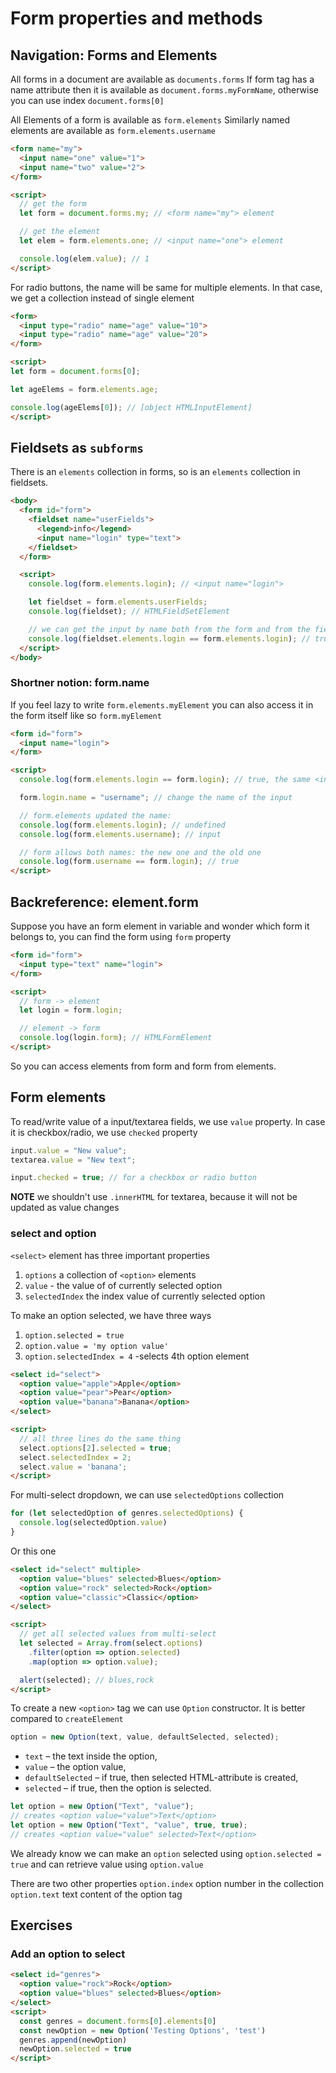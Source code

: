 # Form properties and methods

## Navigation: Forms and Elements
All forms in a document are available as `documents.forms`
If form tag has a name attribute then it is available as `document.forms.myFormName`, otherwise you can use index `document.forms[0]`

All Elements of a form is available as `form.elements`
Similarly named elements are available as `form.elements.username` 

```html
<form name="my">
  <input name="one" value="1">
  <input name="two" value="2">
</form>

<script>
  // get the form
  let form = document.forms.my; // <form name="my"> element

  // get the element
  let elem = form.elements.one; // <input name="one"> element

  console.log(elem.value); // 1
</script>
```

For radio buttons, the name will be same for multiple elements. In that case, we get a collection instead of single element

```html
<form>
  <input type="radio" name="age" value="10">
  <input type="radio" name="age" value="20">
</form>

<script>
let form = document.forms[0];

let ageElems = form.elements.age;

console.log(ageElems[0]); // [object HTMLInputElement]
</script>
```

## Fieldsets as `subforms`
There is an `elements` collection in forms, so is an `elements` collection in fieldsets. 

```html
<body>
  <form id="form">
    <fieldset name="userFields">
      <legend>info</legend>
      <input name="login" type="text">
    </fieldset>
  </form>

  <script>
    console.log(form.elements.login); // <input name="login">

    let fieldset = form.elements.userFields;
    console.log(fieldset); // HTMLFieldSetElement

    // we can get the input by name both from the form and from the fieldset
    console.log(fieldset.elements.login == form.elements.login); // true
  </script>
</body>
```

### Shortner notion: form.name
If you feel lazy to write `form.elements.myElement` you can also access it in the form itself like so `form.myElement`

```html
<form id="form">
  <input name="login">
</form>

<script>
  console.log(form.elements.login == form.login); // true, the same <input>

  form.login.name = "username"; // change the name of the input

  // form.elements updated the name:
  console.log(form.elements.login); // undefined
  console.log(form.elements.username); // input

  // form allows both names: the new one and the old one
  console.log(form.username == form.login); // true
</script>
```

## Backreference: element.form
Suppose you have an form element in variable and wonder which form it belongs to, you can find the form using `form` property
```html
<form id="form">
  <input type="text" name="login">
</form>

<script>
  // form -> element
  let login = form.login;

  // element -> form
  console.log(login.form); // HTMLFormElement
</script>
```

So you can access elements from form and form from elements.


## Form elements
To read/write value of a input/textarea fields, we use `value` property. In case it is checkbox/radio, we use `checked` property

```js
input.value = "New value";
textarea.value = "New text";

input.checked = true; // for a checkbox or radio button
```
**NOTE** we shouldn't use `.innerHTML` for textarea, because it will not be updated as value changes

### select and option
`<select>` element has three important properties
1. `options` a collection of `<option>` elements
2. `value` - the value of of currently selected option
3. `selectedIndex` the index value of currently selected option

To make an option selected, we have three ways
1. `option.selected = true`
2. `option.value = 'my option value'`
3. `option.selectedIndex = 4` -selects 4th option element


```html
<select id="select">
  <option value="apple">Apple</option>
  <option value="pear">Pear</option>
  <option value="banana">Banana</option>
</select>

<script>
  // all three lines do the same thing
  select.options[2].selected = true;
  select.selectedIndex = 2;
  select.value = 'banana';
</script>
```

For multi-select dropdown, we can use `selectedOptions` collection
```js
for (let selectedOption of genres.selectedOptions) {
  console.log(selectedOption.value)
}
```

Or this one
```html
<select id="select" multiple>
  <option value="blues" selected>Blues</option>
  <option value="rock" selected>Rock</option>
  <option value="classic">Classic</option>
</select>

<script>
  // get all selected values from multi-select
  let selected = Array.from(select.options)
    .filter(option => option.selected)
    .map(option => option.value);

  alert(selected); // blues,rock
</script>
```

To create a new `<option>` tag we can use `Option` constructor. It is better compared to `createElement`
```js
option = new Option(text, value, defaultSelected, selected);
```

* `text` – the text inside the option,
* `value` – the option value,
* `defaultSelected` – if true, then selected HTML-attribute is created,
* `selected` – if true, then the option is selected.
```js
let option = new Option("Text", "value");
// creates <option value="value">Text</option>
let option = new Option("Text", "value", true, true);
// creates <option value="value" selected>Text</option>
```

We already know we can make an `option` selected using
`option.selected = true` and can retrieve value using `option.value`

There are two other properties
`option.index` option number in the collection
`option.text` text content of the option tag

## Exercises

### Add an option to select

```html
<select id="genres">
  <option value="rock">Rock</option>
  <option value="blues" selected>Blues</option>
</select>
<script>
  const genres = document.forms[0].elements[0]
  const newOption = new Option('Testing Options', 'test')
  genres.append(newOption)
  newOption.selected = true
</script>
```